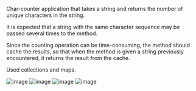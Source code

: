 Char-counter application  that takes a string and returns the number of unique characters in the string.

It is expected that a string with the same character sequence may be passed several times to the method.

Since the counting operation can be time-consuming, the method should cache the results, so that when the method is given a string previously encountered, it returns the result from the cache.

Used collections and maps.

![image](https://github.com/AndriiChipets/CollectionFramework/assets/137887124/eb816f56-6be8-493d-98c0-8c84e3e751db)
![image](https://github.com/AndriiChipets/CollectionFramework/assets/137887124/97da1002-5abf-4e1c-8acf-03c50946a75e)
![image](https://github.com/AndriiChipets/CollectionFramework/assets/137887124/4afdbe42-7eb2-409e-9bd7-7508eea77951)
![image](https://github.com/AndriiChipets/CollectionFramework/assets/137887124/5f796a71-4c78-4b16-a9c9-134068834b66)
